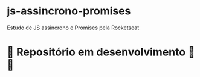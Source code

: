 <link rel="stylesheet" href="style.css">

# js-assincrono-promises
 Estudo de JS assincrono e Promises pela Rocketseat

<h1 id="title">🚧 Repositório em desenvolvimento 👷🚧</h1>

